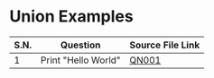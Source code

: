 # Union Examples

| S.N. | Question            | Source File Link |
| ---- | ------------------- | ---------------- |
| 1    | Print "Hello World" | [QN001](QN001.c) |
